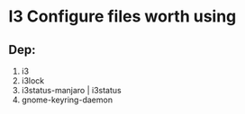 # I3 Configure files worth using

## Dep:

1. i3
1. i3lock
1. i3status-manjaro | i3status
1. gnome-keyring-daemon
